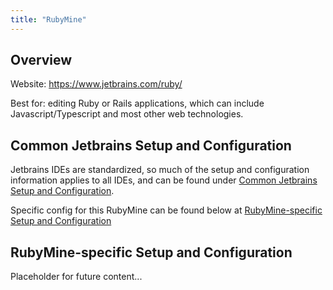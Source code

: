 ```yaml
---
title: "RubyMine"
---
```


## Overview

Website: https://www.jetbrains.com/ruby/

Best for: editing Ruby or Rails applications, which can include Javascript/Typescript and most other
web technologies.

## Common Jetbrains Setup and Configuration

Jetbrains IDEs are standardized, so much of the setup and configuration information applies to all IDEs, and can be found under [Common Jetbrains Setup and Configuration](../../setup-and-config).

Specific config for this RubyMine can be found below at [RubyMine-specific Setup and Configuration](#rubymine-specific-setup-and-config)

## RubyMine-specific Setup and Configuration

Placeholder for future content...
